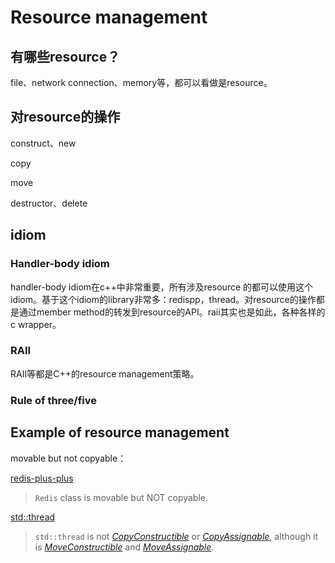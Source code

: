 # Resource management

## 有哪些resource？

file、network connection、memory等，都可以看做是resource。

## 对resource的操作

construct、new

copy 

move

destructor、delete

## idiom

### Handler-body idiom

handler-body idiom在c++中非常重要，所有涉及resource 的都可以使用这个idiom。基于这个idiom的library非常多：redispp，thread。对resource的操作都是通过member method的转发到resource的API。raii其实也是如此，各种各样的c wrapper。

### RAII

RAII等都是C++的resource management策略。



### Rule of three/five



## Example of resource management

movable but not copyable：

[redis-plus-plus](https://github.com/sewenew/redis-plus-plus)

> `Redis` class is movable but NOT copyable.

[std::thread](https://en.cppreference.com/w/cpp/thread/thread)

> `std::thread` is not [*CopyConstructible*](https://en.cppreference.com/w/cpp/named_req/CopyConstructible) or [*CopyAssignable*](https://en.cppreference.com/w/cpp/named_req/CopyAssignable), although it is [*MoveConstructible*](https://en.cppreference.com/w/cpp/named_req/MoveConstructible) and [*MoveAssignable*](https://en.cppreference.com/w/cpp/named_req/MoveAssignable).